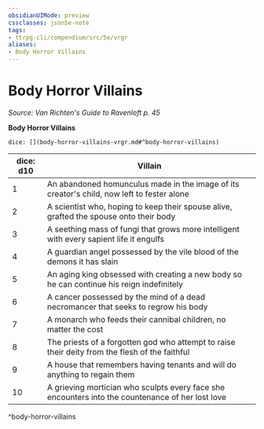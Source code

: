 ```yaml
---
obsidianUIMode: preview
cssclasses: json5e-note
tags:
- ttrpg-cli/compendium/src/5e/vrgr
aliases:
- Body Horror Villains
---
```

# Body Horror Villains
*Source: Van Richten's Guide to Ravenloft p. 45* 

**Body Horror Villains**

`dice: [](body-horror-villains-vrgr.md#^body-horror-villains)`

| dice: d10 | Villain |
|-----------|---------|
| 1 | An abandoned homunculus made in the image of its creator's child, now left to fester alone |
| 2 | A scientist who, hoping to keep their spouse alive, grafted the spouse onto their body |
| 3 | A seething mass of fungi that grows more intelligent with every sapient life it engulfs |
| 4 | A guardian angel possessed by the vile blood of the demons it has slain |
| 5 | An aging king obsessed with creating a new body so he can continue his reign indefinitely |
| 6 | A cancer possessed by the mind of a dead necromancer that seeks to regrow his body |
| 7 | A monarch who feeds their cannibal children, no matter the cost |
| 8 | The priests of a forgotten god who attempt to raise their deity from the flesh of the faithful |
| 9 | A house that remembers having tenants and will do anything to regain them |
| 10 | A grieving mortician who sculpts every face she encounters into the countenance of her lost love |
^body-horror-villains